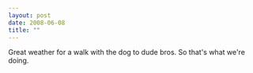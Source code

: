 ```yaml
---
layout: post
date: 2008-06-08
title: ""
---
```

Great weather for a walk with the dog to dude bros. So that's what we're doing.